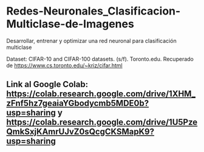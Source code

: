 # Redes-Neuronales_Clasificacion-Multiclase-de-Imagenes

Desarrollar, entrenar y optimizar una red neuronal para clasificación multiclase

Dataset: CIFAR-10 and CIFAR-100 datasets. (s/f). Toronto.edu. Recuperado de https://www.cs.toronto.edu/~kriz/cifar.html

## Link al Google Colab: https://colab.research.google.com/drive/1XHM_zFnf5hz7geaiaYGbodycmb5MDE0b?usp=sharing y https://colab.research.google.com/drive/1U5PzeQmkSxjKAmrUJvZ0sQcgCKSMapK9?usp=sharing
